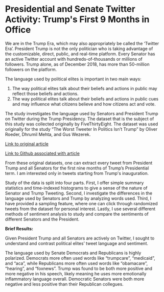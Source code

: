 # Presidential and Senate Twitter Activity: Trump's First 9 Months in Office

We are in the Trump Era, which may also appropriately be called the ‘Twitter Era’.
President Trump is not the only politician who is taking advantage of the customizable, direct, public, and real-time platform.
Every Senator has an active Twitter account with hundreds-of-thousands or millions of followers. 
Trump alone, as of December 2018, has more than 50-million followers on the platform.

The language used by political elites is important in two main ways: 
1)	The way political elites talk about their beliefs and actions in public may reflect those beliefs and actions.
2)	The way political elites talk about their beliefs and actions in public cues and may influence what citizens 
    believe and how citizens act and vote.

The study investigates the language used by Senators and President Trump on Twitter during the Trump Presidency. 
The dataset that is the subject of this study was collected originally by FiveThirtyEight. 
The dataset was used originally for the study “The Worst Tweeter In Politics Isn’t Trump” 
by Oliver Roeder, Dhrumil Mehta, and Gus Wezerek.

[Link to original article](https://fivethirtyeight.com/features/the-worst-tweeter-in-politics-isnt-trump/)

[Link to Github associated with article](https://github.com/fivethirtyeight/data/tree/master/twitter-ratio)

From these original datasets, one can extract every tweet from President Trump and all Senators for the first nine months of 
Trump’s Presidential term. I am interested only in tweets starting from Trump's inauguration. 

Study of the data is split into four parts. First, I offer simple summary statistics and time-indexed histograms to give 
a sense of the nature of Senator and Trump Tweeting. Second, I investigate the differences in the language used by Senators 
and Trump by analyzing words used. Third, I have provided a sampling feature, where one can click through randomized tweets 
from the dataset for personal interest. Lastly, I use several different methods of sentiment analysis to study and compare 
the sentiments of different Senators and the President.

<b>Brief Results:</b>

Given President Trump and all Senators are actively on Twitter, I sought to understand and contrast political elites’ tweet language and sentiment.

The language used by Senate Democrats and Republicans is highly polarized. Democrats more often used words like “trumpcare”, “medicaid”, and “aca”, while Republicans more often used words like “obamacare”, “hearing”, and “foxnews”. Trump was found to be both more positive and more negative in his speech, likely meaning he uses more emotionally inflammatory language overall. Democratic Senators were both more negative and less positive than their Republican collegues.
